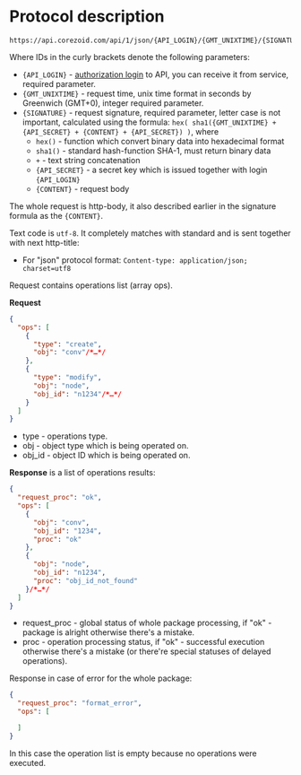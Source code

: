 # Protocol description

```http
https://api.corezoid.com/api/1/json/{API_LOGIN}/{GMT_UNIXTIME}/{SIGNATURE}
```

Where IDs in the curly brackets denote the following parameters:

*   `{API_LOGIN}` - [authorization login](../interface/users_groups.md) to API, you can receive it from service, required parameter.
*   `{GMT_UNIXTIME}` - request time, unix time format in seconds by Greenwich (GMT+0), integer required parameter.
*   `{SIGNATURE}` - request signature, required parameter, letter case is not important, calculated using the formula:
`hex( sha1({GMT_UNIXTIME} + {API_SECRET} + {CONTENT} + {API_SECRET}) )`, where
    *   `hex()` - function which convert binary data into hexadecimal format
    *   `sha1()` - standard hash-function SHA-1, must return binary data
    *   `+` -  text string concatenation
    *   `{API_SECRET}` - a secret key which is issued together with login `{API_LOGIN}`
    *   `{CONTENT}` - request body

The whole request is http-body, it also described earlier in the signature formula as the `{CONTENT}`. 

Text code is `utf-8`. It completely matches with standard and is sent together with next http-title:
*   For "json" protocol format:
`Content-type: application/json; charset=utf8`

Request contains operations list (array ops).

**Request**

```json
{
  "ops": [
    {
      "type": "create",
      "obj": "conv"/*…*/
    },
    {
      "type": "modify",
      "obj": "node",
      "obj_id": "n1234"/*…*/
    }
  ]
}
```

*   type - operations type.
*   obj - object type which is being operated on.
*   obj_id - object ID which is being operated on.

**Response** is a list of operations results:
```json
{
  "request_proc": "ok",
  "ops": [
    {
      "obj": "conv",
      "obj_id": "1234",
      "proc": "ok"
    },
    {
      "obj": "node",
      "obj_id": "n1234",
      "proc": "obj_id_not_found"
    }/*…*/
  ]
}
```
*   request_proc - global status of whole package processing, if "ok" - package is alright otherwise there's a mistake.
*   proc - operation processing status, if "ok" - successful execution otherwise there's a mistake (or there're special statuses of delayed operations).

Response in case of error for the whole package:
```json
{
  "request_proc": "format_error",
  "ops": [

  ]
}
```

In this case the operation list is empty because no operations were executed.
